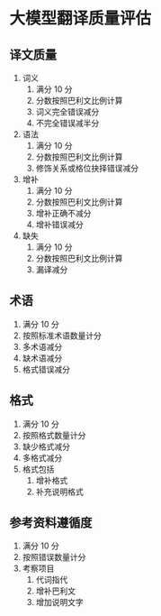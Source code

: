 # 大模型翻译质量评估

## 译文质量

1. 词义
    1. 满分 10 分
    2. 分数按照巴利文比例计算
    3. 词义完全错误减分
    4. 不完全错误减半分
2. 语法
    1. 满分 10 分
    2. 分数按照巴利文比例计算
    3. 修饰关系或格位抉择错误减分
3. 增补
    1. 满分 10 分
    2. 分数按照巴利文比例计算
    3. 增补正确不减分
    4. 增补错误减分
4. 缺失
    1. 满分 10 分
    2. 分数按照巴利文比例计算
    3. 漏译减分

## 术语

1. 满分 10 分
2. 按照标准术语数量计分
3. 多术语减分
4. 缺术语减分
5. 格式错误减分

## 格式

1. 满分 10 分
1. 按照格式数量计分
1. 缺少格式减分
1. 多格式减分
1. 格式包括
    1. 增补格式
    2. 补充说明格式

## 参考资料遵循度

1. 满分 10 分
2. 按照错误数量计分
3. 考察项目
    1. 代词指代
    2. 增补巴利文
    3. 增加说明文字
